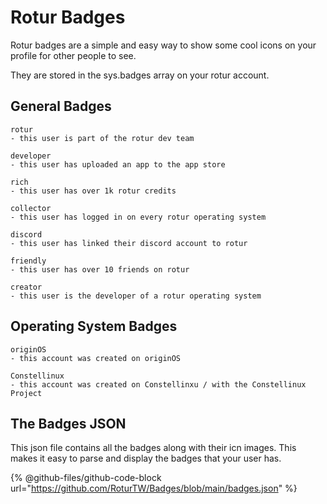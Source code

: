 # Rotur Badges

Rotur badges are a simple and easy way to show some cool icons on your profile for other people to see.

They are stored in the sys.badges array on your rotur account.



## General Badges

```
rotur
- this user is part of the rotur dev team

developer
- this user has uploaded an app to the app store

rich
- this user has over 1k rotur credits

collector
- this user has logged in on every rotur operating system

discord
- this user has linked their discord account to rotur

friendly
- this user has over 10 friends on rotur

creator
- this user is the developer of a rotur operating system
```

## **Operating System Badges**

```
originOS
- this account was created on originOS

Constellinux
- this account was created on Constellinxu / with the Constellinux Project
```

## The Badges JSON

This json file contains all the badges along with their icn images. This makes it easy to parse and display the badges that your user has.

{% @github-files/github-code-block url="https://github.com/RoturTW/Badges/blob/main/badges.json" %}
